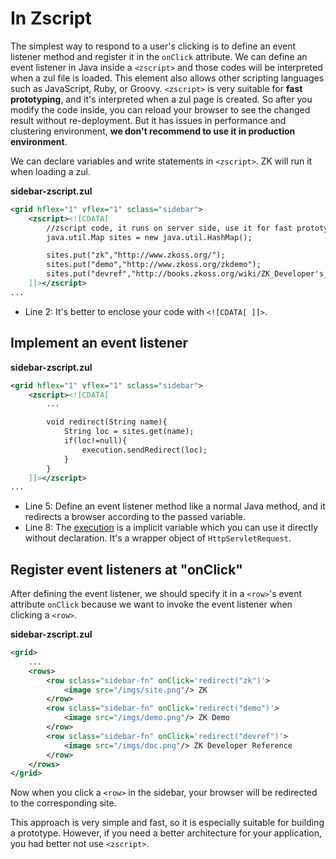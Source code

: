 # In Zscript

The simplest way to respond to a user's clicking is to define an event
listener method and register it in the `onClick` attribute. We can define
an event listener in Java inside a `<zscript>` and those codes
will be interpreted when a zul file is loaded. This element also allows
other scripting languages such as JavaScript, Ruby, or Groovy.
`<zscript>` is very suitable for **fast prototyping**, and it's interpreted when a zul page is created. So after you modify the code inside, you can reload your browser to see the changed result without re-deployment. But it has issues in performance and clustering
environment, **we don't recommend to use it in production environment**.

We can declare variables and write statements in `<zscript>`. ZK will run it when loading a zul.

**sidebar-zscript.zul**
```xml
<grid hflex="1" vflex="1" sclass="sidebar">
    <zscript><![CDATA[
        //zscript code, it runs on server side, use it for fast prototyping
        java.util.Map sites = new java.util.HashMap();

        sites.put("zk","http://www.zkoss.org/");
        sites.put("demo","http://www.zkoss.org/zkdemo");
        sites.put("devref","http://books.zkoss.org/wiki/ZK_Developer's_Reference");
    ]]></zscript>
...
```
-   Line 2: It's better to enclose your code with `<![CDATA[ ]]>`.

## Implement an event listener

**sidebar-zscript.zul**
```xml
<grid hflex="1" vflex="1" sclass="sidebar">
    <zscript><![CDATA[
        ...

        void redirect(String name){
            String loc = sites.get(name);
            if(loc!=null){
                execution.sendRedirect(loc);
            }
        }
    ]]></zscript>
...
```

-   Line 5: Define an event listener method like a normal Java method, and it redirects a browser according to the passed variable.
-   Line 8: The [execution](/zuml_ref/implicit_objects_(predefined_variables))
    is a implicit variable which you can use it directly without
    declaration. It's a wrapper object of `HttpServletRequest`.


## Register event listeners at "onClick"
After defining the event listener, we should specify it in a `<row>`'s
event attribute `onClick` because we want to invoke the event listener
when clicking a `<row>`.

**sidebar-zscript.zul**
```xml
<grid>
    ...
    <rows>
        <row sclass="sidebar-fn" onClick='redirect("zk")'>
            <image src="/imgs/site.png"/> ZK
        </row>
        <row sclass="sidebar-fn" onClick='redirect("demo")'>
            <image src="/imgs/demo.png"/> ZK Demo
        </row>
        <row sclass="sidebar-fn" onClick='redirect("devref")'>
            <image src="/imgs/doc.png"/> ZK Developer Reference
        </row>
    </rows>
</grid>
```

Now when you click a `<row>` in the sidebar, your browser will
be redirected to the corresponding site.

This approach is very simple and fast, so it is especially suitable for
building a prototype. However, if you need a better architecture for
your application, you had better not use `<zscript>`.
